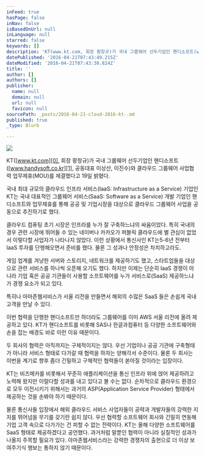 ```yaml
---
inFeed: true
hasPage: false
inNav: false
isBasedOnUrl: null
inLanguage: null
starred: false
keywords: []
description: 'KT(www.kt.com, 회장 황창규)가 국내 그룹웨어 선두기업인 핸디소프트(www.handysoft.co.kr, 공동대표 이상산, 이진수)와 클라우드 그룹웨어 사업협력 업무제휴(MOU)를 체결했다고 19일 밝혔다. '
datePublished: '2016-04-21T07:43:49.215Z'
dateModified: '2016-04-21T07:43:30.824Z'
title: ''
author: []
authors: []
publisher:
  name: null
  domain: null
  url: null
  favicon: null
sourcePath: _posts/2016-04-21-cloud-2016-kt-.md
published: true
_type: Blurb

---
```

![](https://the-grid-user-content.s3-us-west-2.amazonaws.com/87583cd8-e190-4c18-a7ae-89d9561d52d9.jpg)

KT([www.kt.com][0], 회장 황창규)가 국내 그룹웨어 선두기업인 핸디소프트([www.handysoft.co.kr][1], 공동대표 이상산, 이진수)와 클라우드 그룹웨어 사업협력 업무제휴(MOU)를 체결했다고 19일 밝혔다.

국내 최대 규모의 클라우드 인프라 서비스(IaaS: Infrastructure as a Service) 기업인 KT는 국내 대표적인 그룹웨어 서비스(SaaS: Software as a Service) 개발 기업인 핸디소프트와 업무제휴를 통해 공공 및 기업시장을 대상으로 클라우드 그룹웨어 사업을 공동으로 추진하기로 했다.

클라우드 컴퓨팅 초기 시장은 인프라를 누가 잘 구축하느냐의 싸움이었다. 특히 국내의 경우 관련 시장에 뛰어들 수 있는 네이버나 카카오가 퍼블릭 클라우드에 별 관심이 없었서 이렇다할 사업자가 나타나지 않았다. 이런 상황에서 통신사인 KT는5-6년 전부터 IaaS 투자를 단행해오면서 준비를 했다. 물론 그 성과나 안정성은 차치하고라도.

게임 업계를 겨냥한 서버와 스토리지, 네트워크를 제공하기도 했고, 스타트업들을 대상으로 관련 서비스를 하나씩 오픈해 오기도 했다. 하지만 이제는 단순히 IaaS 경쟁이 아니라 기업 혹은 공공 기관들이 사용할 소프트웨어를 누가 서비스로(SaaS) 제공하느냐가 경쟁 요소가 되고 있다.

특히나 아마존웹서비스가 서울 리전을 만들면서 해외의 수많은 SaaS 들은 손쉽게 국내 고객을 만날 수 있다.

이번 협력을 단행한 핸디소프트만 하더라도 그룹웨어를 이미 AWS 서울 리전에 올려 제공하고 있다. KT가 핸디소프트를 비롯해 SAS나 한글과컴퓨터 등 다양한 소프트웨어와 손을 잡는 배경도 바로 이런 이유 때문이다.

두 회사의 협력은 아직까지는 구체적이지는 않다. 우선 기업이나 공공 기관에 구축형태가 아니라 서비스 형태로 다가갈 때 협력을 하자는 양해각서 수준이다. 물론 두 회사는 이번을 계기로 향후 좀더 긴밀하고 구체적인 협력들이 쏟아질 것이라는 입장이다.

KT는 비즈메카를 비롯해서 꾸준히 애플리케이션을 통신 인프라 위에 얹어 제공하려고 노력해 왔지만 이럴다할 성과를 내고 있다고 볼 수는 없다. 순차적으로 클라우드 환경으로 모두 이전시키기 위해서는 과거의 ASP(Application Service Provider) 형태에서 제공하는 것을 손봐야 하기 때문이다.

물론 통신사들 입장에서 해외 클라우드 서비스 사업자들이 공략과 개발자들의 강력한 지지를 뛰어넘을 무기를 갖기란 쉽지 않다. 우선 협력할 소프트웨어 회사와 긴밀히 연동해 기업 고객 속으로 다가가는 건 피할 수 없는 전략이다. KT는 올해 다양한 소프트웨어를 SaaS 형태로 제공하겠다고 공언했다. 과거처럼 말뿐인 협력이 아니라 실질적인 성과가 나올지 주목할 필요가 있다. 아마존웹서비스라는 강력한 경쟁자의 출현으로 더 이상 보여주기식 행보는 통하지 않기 때문이다.

[0]: http://www.kt.com/
[1]: http://www.handysoft.co.kr/